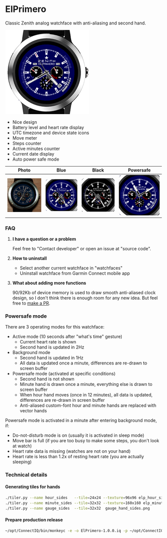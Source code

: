 # ElPrimero
Classic Zenith analog watchface with anti-aliasing and second hand.

![Screenshot](https://github.com/tumb1er/ElPrimero/blob/master/store/title.png)

* Nice design
* Battery level and heart rate display
* UTC timezone and device state icons
* Move meter
* Steps counter
* Active minutes counter
* Current date display
* Auto power safe mode

Photo | Blue | Black | Powersafe 
-- | -- | -- | --
![Photo](https://github.com/tumb1er/ElPrimero/blob/master/store/photo.png) | ![Blue](https://github.com/tumb1er/ElPrimero/blob/master/store/blue.png) | ![Black](https://github.com/tumb1er/ElPrimero/blob/master/store/black.png) | ![Powersafe mode](https://github.com/tumb1er/ElPrimero/blob/master/store/powersafe.png)

### FAQ

1. **I have a question or a problem**

   Feel free to "Contact developer" or open an issue at "source code".

2. **How to uninstall**

   * Select another current watchface in "watchfaces"
   * Uninstall watchface from Garmin Connect mobile app

3. **What about adding more functions**

   90/92Kb of device memory is used to draw smooth anti-aliased clock design, so I don't think
   there is enough room for any new idea. But feel free to [make a PR](https://github.com/tumb1er/ElPrimero/pull/new/master).

### Powersafe mode

There are 3 operating modes for this watchface:

* Active mode (10 seconds after "what's time" gesture)
    * Current heart rate is shown
    * Second hand is updated in 2Hz
* Background mode
    * Second hand is updated in 1Hz
    * All data is updated once a minute, differences are re-drawn to screen buffer
* Powersafe mode (activated at specific conditions)
    * Second hand is not shown
    * Minute hand is drawn once a minute, everything else is drawn to screen buffer
    * When hour hand moves (once in 12 minutes), all data is updated, differences are
      re-drawn in screen buffer
    * Anti-aliased custom-font hour and minute hands are replaced with vector hands

Powersafe mode is activated in a minute after entering background mode, if:
* Do-not-disturb mode is on (usually it is activated in sleep mode)
* Move bar is full (if you are too busy to make some steps, you don't look at watch)
* Heart rate data is missing (watches are not on your hand)
* Heart rate is less than 1.2x of resting heart rate (you are actually sleeping) 

### Technical details

#### Generating tiles for hands

```sh
./tiler.py --name hour_sides   --tile=24x24 --texture=96x96 elp_hour_sides.png
./tiler.py --name minute_sides --tile=32x32 --texture=160x160 elp_minute_sides.png 
./tiler.py --name gauge_sides  --tile=32x32  gauge_hand_sides.png 
```

#### Prepare production release

```sh 
~/opt/ConnectIQ/bin/monkeyc -e -o ElPrimero-1.0.0.iq -p ~/opt/ConnectIQ/bin/projectInfo.xml -r -f monkey.jungle -y ~/.ssh/connect_iq.der 
```